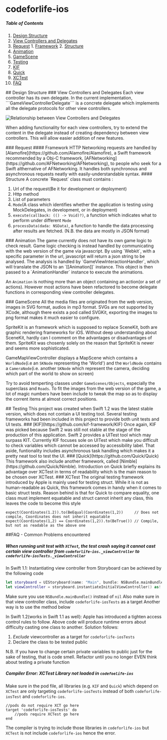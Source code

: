# codeforlife-ios

##### Table of Contents

1. [Design Structure](#design_structure)
  1. [View Controllers and Delegates](#view_controllers_and_delegates)
  2. [Request](#request)
    1. [Framework](#request_framework)
    2. [Structure](#request_structure)
  3. [Animation](#animation)
  4. [GameScene](#game_scene)
2. [Testing](#testing)
  1. [KIF](#kif)
  2. [Quick](#quick)
  3. [XCTest](#xctest)
3. [FAQ](#faq)


<a name="design_structure"/>
## Design Structure

<a name="view_controllers_and_delegates"/>
### View Controllers and Delegates
Each view controller has its own delegate. In the current implementation, ```GameViewControllerDelegate``` is a concrete delegate which implements all the delegate protocols for other view controllers.

![Relationship between View Controllers and Delegates](/Documentation/img/ViewControllerAndDelegates.png)

When adding functionality for each view controllers, try to extend the content in the delegate instead of creating dependency between view controllers. This will allow easier addition of new features.

<a name="request"/>
### Request


<a name="request_framework"/>
#### Framework
HTTP Networking requests are handled by [Alamofire](https://github.com/Alamofire/Alamofire), a Swift framework recommended by a Obj-C framework, [AFNetworking](https://github.com/AFNetworking/AFNetworking), to people who seek for a Swift althernative of AFNetworking. It handles both synchronous and asynchronous requests neatly with easily-understandable syntax.

<a name="request_structure"/>
#### Structure
A concrete `Request` class must contains :

1.  Url of the request(Be it for development or deployment)
2.  Http method
3.  List of parameters
4.  ```Mode```(A class which identifies whether the application is testing using MockDelegates, in development, or in deployment)
5.  ```execute(callback: (() -> Void)?)```, a function which indicates what to perform under different ```Mode```
6.  ```processData(dada: NSData)```, a function to handle the data processing after results are fetched. (N.B. the data are mostly in JSON format)

<a name="animation"/>
### Animation
The game currently does not have its own game logic to check result. Game logic checking is instead handled by communicating with the web version of the game via javascript. By using `Webkit`, with a specific parameter in the url, javascript will return a json string to be analysed. The analysis is handled by `GameViewInteractionHandler`, which will translate the JSON to an `[[Animation]]` instance. This object is then passed to a `AnimationHandler` instance to execute the animations.

An `Animation` is nothing more than an object containing an action(or a set of actions). However most actions have been refactored to become delegate functions in corresponding view controller delegates.

<a name="game_scene"/>
### GameScene
All the media files are originated from the web version, images in SVG format, audios in mp3 format. SVGs are not supported by XCode, although there exists a pod called SVGKit, exporting the images to png format makes it much easier to configure.

SpriteKit is an framework which is supposed to replace SceneKit, both are graphic rendering frameworks for iOS. Without deep understanding about SceneKit, hardly can I comment on the advantages or disadvantages of them. SpriteKit was chosenly solely on the reason that SpriteKit is newer and seems more sophisticated.

GameMapViewController displays a MapScene which contains a `WorldNode`(i.e an `SKNode` representing the 'World') and the `WorldNode` contains a `CameraNode`(i.e. another `SKNode` which represent the camera, deciding which part of the world to show on screen)

Try to avoid temperting classes under `GameScenes/Objects`, especially the superclass and `Roads`. To fit the images from the web version of the game, a lot of magic numbers have been include to tweak the map so as to display the corrent items at almost correct positions.


<a name="testing"/>
## Testing
This project was created when Swift 1.2 was the latest stable version, which does not contain a UI testing tool. Several testing frameworks had been included in this project to provide both unit tests and UI tests.

<a name="kif"/>
### [KIF](https://github.com/kif-framework/KIF)
Once again, KIF was picked because Swift 2 was still not stable at the stage of the production of this application. Swift 2 provides a UITest tool which may surpass KIT. Currently KIF focuses sole on UITest which make you difficult to check variables which cannot be accessed by accessibility label. That aside, funtionality includes asynchronous task handling which makes it a pretty neat tool to test the UI.

<a name="quick"/>
### [Quick](https://github.com/Quick/Quick)
This framework also include another framework, called [Nimble](https://github.com/Quick/Nimble). Introduction on Quick briefly explains its advantage over XCTest in terms of readability which is the main reason to be chosen over XCTest.

<a name="xctest"/>
### XCTest
The original testing framework introduced by Apple is mainly used for testing struct. While it is not as human-readable as Quick, this framework comes in handy when it comes to basic struct tests. Reason behind is that for Quick to compare equality, one class must implement equatable and struct cannot inherit any class, this leaves the code to become this style

```
expect(Coordinates(1.2)).to(BeEqual(Coordinates(1,2))     // Does not compile, Coordinates does not inherit equatable
expect(Coordinates(1,2) == Coordinates(1,2)).to(BeTrue()) // Compile, but not as readable as the above one
```

<a name="faq"/>
##FAQ - Common Problems encountered

##### When running unit test with ```XCTest```, the test crash saying it cannot cast certain view controller from ```codeforlife-ios._viewController``` to ```codeforlife-iosTests._viewController```


In Swift 1.1: Instantiating view controller from Storyboard can be achieved by the following code
````Swift
let storyboard = UIStoryboard(name: "Main", bundle: NSBundle.mainBundle())
let viewController = storyboard.instantiateInitialViewController() as! LaunchScreenViewController
````
Make sure you use ```NSBundle.mainBundle()``` instead of ```nil```
Also make sure in that view controller class, include ```codeforlife-iosTests``` as a target
Another way is to use the method below

In Swift 1.2(works in Swift 1.1 as well): Apple has introduced a tighten access control rules to follow.
Above code will produce runtime errors about difficulty casting one class to another. Solution follows:

1. *Exclude* viewcontroller as a target for ```codeforlife-iosTests```
2. Declare the class to be tested public

N.B. If you have to change certain private variables to public just for the sake of testing, that is code smell. Refactor until you no longer EVEN think about testing a private function

##### Compiler Error: XCTest Library not loaded in `codefoelife-ios`
Make sure in the pod file, all libraries (e.g. `KIF` and `Quick`) which depend on `XCTest` are only targeting `codeforlife-iosTests` instead of both `codeforlife-iosTest` and `codeforlife-ios`.

```
//pods do not require XCT go here
target 'codeforlife-iosTests' do
    //pods require XCTest go here
end
```

The compiler is trying to include those libraries in `codeforlife-ios` but `XCTest` is not include `codeforlife-ios` hence the error.
